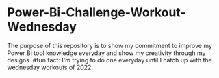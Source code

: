 # Power-Bi-Challenge-Workout-Wednesday
The purpose of this repository is to show my commitment to improve my Power Bi tool knowledge everyday and show my creativity through my designs.
#fun fact: I'm trying to do one everyday until I catch up with the wednesday workouts of 2022.
